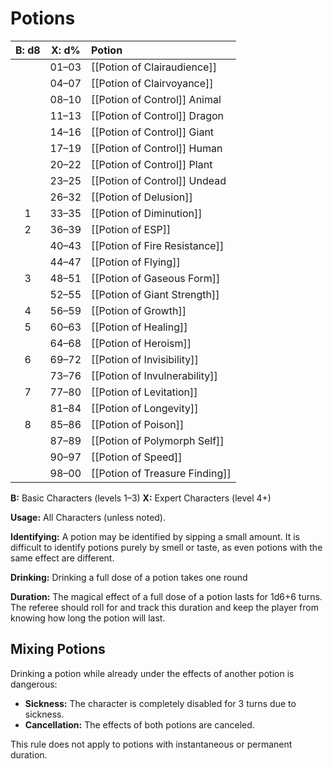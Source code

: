# Potions

| B: d8 | X: d% | Potion                                                       |
| :---: | :---: | :----------------------------------------------------------- |
|       | 01–03 | [[Potion of Clairaudience]] |
|       | 04–07 | [[Potion of Clairvoyance]] |
|       | 08–10 | [[Potion of Control]] Animal |
|       | 11–13 | [[Potion of Control]] Dragon |
|       | 14–16 | [[Potion of Control]] Giant |
|       | 17–19 | [[Potion of Control]] Human |
|       | 20–22 | [[Potion of Control]] Plant |
|       | 23–25 | [[Potion of Control]] Undead |
|       | 26–32 | [[Potion of Delusion]] |
|   1   | 33–35 | [[Potion of Diminution]] |
|   2   | 36–39 | [[Potion of ESP]] |
|       | 40–43 | [[Potion of Fire Resistance]] |
|       | 44–47 | [[Potion of Flying]] |
|   3   | 48–51 | [[Potion of Gaseous Form]] |
|       | 52–55 | [[Potion of Giant Strength]] |
|   4   | 56–59 | [[Potion of Growth]] |
|   5   | 60–63 | [[Potion of Healing]] |
|       | 64–68 | [[Potion of Heroism]] |
|   6   | 69–72 | [[Potion of Invisibility]] |
|       | 73–76 | [[Potion of Invulnerability]] |
|   7   | 77–80 | [[Potion of Levitation]] |
|       | 81–84 | [[Potion of Longevity]] |
|   8   | 85–86 | [[Potion of Poison]] |
|       | 87–89 | [[Potion of Polymorph Self]] |
|       | 90–97 | [[Potion of Speed]] |
|       | 98–00 | [[Potion of Treasure Finding]] |

**B:** Basic Characters (levels 1–3)
**X:** Expert Characters (level 4+)

**Usage:** All Characters (unless noted).

**Identifying:** A potion may be identified by sipping a small amount. It is difficult to identify potions purely by smell or taste, as even potions with the same effect are different.

**Drinking:** Drinking a full dose of a potion takes one round

**Duration:** The magical effect of a full dose of a potion lasts for 1d6+6 turns. The referee should roll for and track this duration and keep the player from knowing how long the potion will last.

## Mixing Potions

Drinking a potion while already under the effects of another potion is dangerous:

- **Sickness:** The character is completely disabled for 3 turns due to sickness.
- **Cancellation:** The effects of both potions are canceled.

This rule does not apply to potions with instantaneous or permanent duration.